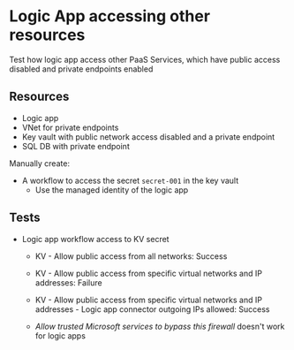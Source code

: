 # Logic App accessing other resources

Test how logic app access other PaaS Services, which have public access disabled and private endpoints enabled

## Resources

- Logic app
- VNet for private endpoints
- Key vault with public network access disabled and a private endpoint
- SQL DB with private endpoint

Manually create:

- A workflow to access the secret `secret-001` in the key vault
  - Use the managed identity of the logic app


## Tests

- Logic app workflow access to KV secret
  - KV - Allow public access from all networks: Success
  - KV - Allow public access from specific virtual networks and IP addresses: Failure
  - KV - Allow public access from specific virtual networks and IP addresses - Logic app connector outgoing IPs allowed: Success

  - *Allow trusted Microsoft services to bypass this firewall* doesn't work for logic apps
